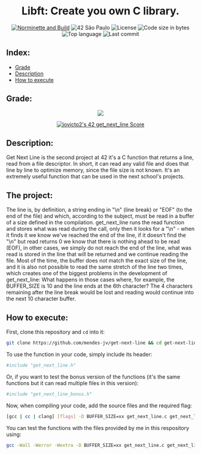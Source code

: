 <div align = center>

# Libft: Create you own C library.

[![Norminette and Build](https://github.com/mendes-jv/get-next-line/actions/workflows/main.yml/badge.svg)](https://github.com/mendes-jv/get-next-line/actions/workflows/main.yml)
![42 São Paulo](https://img.shields.io/badge/42-SP-1E2952)
![License](https://img.shields.io/github/license/mendes-jv/get-next-line?color=dark-green)
![Code size in bytes](https://img.shields.io/github/languages/code-size/mendes-jv/get-next-line?color=dark-green)
![Top language](https://img.shields.io/github/languages/top/mendes-jv/get-next-line?color=dark-green)
![Last commit](https://img.shields.io/github/last-commit/mendes-jv/get-next-line?color=dark-green)

</div>

## Index:

* [Grade](#grade)
* [Description](#description)
* [How to execute](#how-to-execute)

## Grade:

<div align = center>

![](https://game.42sp.org.br/static/assets/achievements/get_next_linem.png)

[![jovicto2's 42 get_next_line Score](https://badge42.vercel.app/api/v2/clj244ax4006908l8zkjw830s/project/3105573)](https://github.com/JaeSeoKim/badge42)



</div>

## Description:

Get Next Line is the second project at 42 it's a C function that returns a line, read from a file descriptor. In short, it can read any valid file and does that line by line to optimize memory, since the file size is not known. It's an extremely useful function that can be used in the next school's projects.

## The project:

The line is, by definition, a string ending in "\n" (line break) or "EOF" (to the end of the file) and which, according to the subject, must be read in a buffer of a size defined in the compilation. get_next_line runs the read function and stores what was read during the call, only then it looks for a "\n" - when it finds it we know we've reached the end of the line, if it doesn't find the "\n" but read returns 0 we know that there is nothing ahead to be read (EOF), in other cases, we simply do not reach the end of the line, what was read is stored in the line that will be returned and we continue reading the file. Most of the time, the buffer does not match the exact size of the line, and it is also not possible to read the same stretch of the line two times, which creates one of the biggest problems in the development of get_next_line: What happens in those cases where, for example, the BUFFER_SIZE is 10 and the line ends at the 6th character? The 4 characters remaining after the line break would be lost and reading would continue into the next 10 character buffer.

## How to execute:

First, clone this repository and `cd` into it:

```zsh
git clone https://github.com/mendes-jv/get-next-line && cd get-next-line
```

To use the function in your code, simply include its header:

```zsh
#include "get_next_line.h"
```

Or, if you want to test the bonus version of the functions (it's the same functions but it can read multiple files in this version):

```sh
#include "get_next_line_bonus.h"
```

Now, when compiling your code, add the source files and the required flag:   

```sh
[gcc | cc | clang] [flags] -D BUFFER_SIZE=xx get_next_line.c get_next_line_utils.c && ./a.out
```
You can test the functions with the files provided by me in this respository using:

```sh
gcc -Wall -Werror -Wextra -D BUFFER_SIZE=xx get_next_line.c get_next_line_utils.c main.c && ./a.out
```
